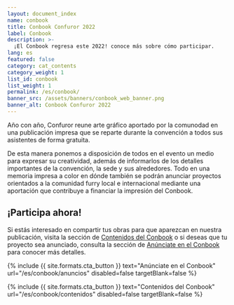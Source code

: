 ```yaml
---
layout: document_index
name: conbook
title: Conbook Confuror 2022
label: Conbook
description: >-
  ¡El Conbook regresa este 2022! conoce más sobre cómo participar.
lang: es
featured: false
category: cat_contents
category_weight: 1
list_id: conbook
list_weight: 1
permalink: /es/conbook/
banner_src: /assets/banners/conbook_web_banner.png
banner_alt: Conbook Confuror 2022
---
```


Año con año, Confuror reune arte gráfico aportado por la comunodad en una publicación impresa que se reparte durante la convención a todos sus asistentes de forma gratuita.

De esta manera ponemos a disposición de todos en el evento un medio para expresar su creatividad, además de informarlos de los detalles importantes de la convención, la sede y sus alrededores. Todo en una memoria impresa a color en dónde también se podrán anunciar proyectos orientados a la comunidad furry local e internacional mediante una aportación que contribuye a financiar la impresión del Conbook.

## ¡Participa ahora!

Si estás interesado en compartir tus obras para que aparezcan en nuestra publicación, visita la sección de [Contenidos del Conbook](/es/conbook/contenidos) o si deseas que tu proyecto sea anunciado, consulta la sección de [Anúnciate en el Conbook](/es/conbook/anuncios) para conocer más detalles.

{%
  include {{ site.formats.cta_button }}
  text="Anúnciate en el Conbook"
  url="/es/conbook/anuncios"
  disabled=false
  targetBlank=false
%}

{%
  include {{ site.formats.cta_button }}
  text="Contenidos del Conbook"
  url="/es/conbook/contenidos"
  disabled=false
  targetBlank=false
%}

<!--
<div class="container" style="text-align: center;">
  <img class="img-fluid" src="/assets/images/Confuror2020_conbook_cover.png" alt="Conbook 2020 Cover" style="border-radius: 3px;">
  <br><br>
  <span>(Arte en portada de Garoline)</span>
</div>

{%
  include {{ site.formats.cta_button }}
  text="Descarga el Conbook en PDF"
  url="https://www.dropbox.com/s/d6d3s8ce0kad75z/Confuror2020.pdf?dl=0"
  targetBlank=true
%}

<div style="text-align: center;">
  <a href="https://drive.google.com/file/d/1GH8U2jsHJfFvH4BvER1GpXSqk5uS0F6A/view?usp=sharing" target="_blank">Link de descarga alternativo</a>
</div>
-->